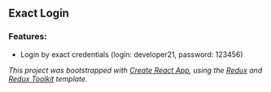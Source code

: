 ## Exact Login

### Features:

- Login by exact credentials (login: developer21, password: 123456)

_This project was bootstrapped with [Create React App](https://github.com/facebook/create-react-app), using the [Redux](https://redux.js.org/) and [Redux Toolkit](https://redux-toolkit.js.org/) template._
